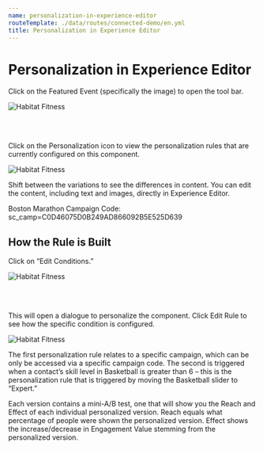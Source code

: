 ```yaml
---
name: personalization-in-experience-editor
routeTemplate: ./data/routes/connected-demo/en.yml
title: Personalization in Experience Editor
---
```


# Personalization in Experience Editor

Click on the Featured Event (specifically the image) to open the tool bar.

![Habitat Fitness](/assets/img/Personalization1.jpg)

<br/><br/>

Click on the Personalization icon to view the personalization rules that are currently configured on this component.

![Habitat Fitness](/assets/img/Personalization2.jpg)

Shift between the variations to see the differences in content. 
You can edit the content, including text and images, directly in Experience Editor.

Boston Marathon Campaign Code: sc_camp=C0D46075D0B249AD866092B5E525D639

## How the Rule is Built

Click on “Edit Conditions.”

![Habitat Fitness](/assets/img/Personalization3.jpg)

<br/><br/>

This will open a dialogue to personalize the component. Click Edit Rule to see how the specific condition is configured.

![Habitat Fitness](/assets/img/Personalization4.jpg)

The first personalization rule relates to a specific campaign, which can be only be accessed via a specific campaign code. The second is triggered when a contact’s skill level in Basketball is greater than 6 – this is the personalization rule that is triggered by moving the Basketball slider to “Expert.”

Each version contains a mini-A/B test, one that will show you the Reach and Effect of each individual personalized version. Reach equals what percentage of people were shown the personalized version. Effect shows the increase/decrease in Engagement Value stemming from the personalized version.